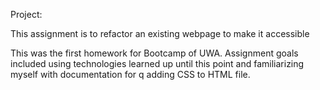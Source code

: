 Project: 
 
 This assignment is to refactor an existing webpage to make it accessible

This was the first homework for Bootcamp of UWA. Assignment goals included using technologies learned up until this point and familiarizing myself with documentation for q adding CSS to HTML file. 
